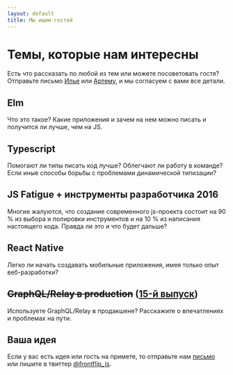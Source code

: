 ```yaml
---
layout: default
title: Мы ищем гостей
---
```


# Темы, которые нам интересны

Есть что рассказать по любой из тем или можете посоветовать гостя?    
Отправьте письмо <a href="mailto:somebody32@gmail.com">Илье</a> или <a href="mailto:hiddih@gmail.com">Артему</a>, и мы согласуем с вами все детали.

## Elm
Что это такое? Какие приложения и зачем на нем можно писать и получится ли лучше, чем на JS.

## Typescript
Помогают ли типы писать код лучше? Облегчают ли работу в команде? Если иные способы борьбы с проблемами динамической типизации?

## JS Fatigue + инструменты разработчика 2016
Многие жалуются, что создание современного js-проекта состоит на 90 % из выбора и полировки инструментов и на 10 % из написания настоящего кода. Правда ли это и что будет дальше?

## React Native
Легко ли начать создавать мобильные приложения, имея только опыт веб-разработки?

## ~~GraphQL/Relay в production~~ ([15-й выпуск](/2016/03/02/graphql-relay.html))
Используете GraphQL/Relay в продакшене? Расскажите о впечатлениях и проблемах на пути.

## Ваша идея
Если у вас есть идея или гость на примете, то отправьте нам <a href="mailto:somebody32@gmail.com">пис</a><a href="mailto:hiddih@gmail.com">ьмо</a> или пишите в твиттер <a href="https://twitter.com/frontflip_js">@frontflip_js</a>.
